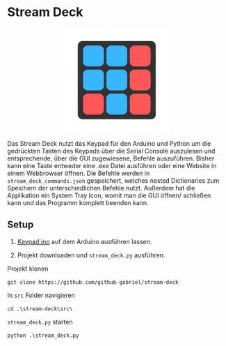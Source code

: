 # Stream Deck

<p align="center">
  <img src="https://github.com/github-gabriel/stream-deck/blob/main/src/logo.png" width="240">
</p>

Das Stream Deck nutzt das Keypad für den Arduino und Python um die gedrückten Tasten des Keypads über die Serial Console auszulesen und entsprechende, über die GUI zugewiesene, Befehle auszuführen. Bisher kann eine Taste entweder eine .exe Datei ausführen oder eine Website in einem Webbrowser öffnen. Die Befehle werden in ```stream_deck_commands.json``` gespeichert, welches nested Dictionaries zum Speichern der unterschiedlichen Befehle nutzt. Außerdem hat die Applikation ein System Tray Icon, womit man die GUI öffnen/ schließen kann und das Programm komplett beenden kann.

## Setup

1. [Keypad.ino](https://github.com/github-gabriel/stream-deck/blob/main/Keypad.ino) auf dem Arduino ausführen lassen.

2. Projekt downloaden und ```stream_deck.py``` ausführen.

Projekt klonen
```
git clone https://github.com/github-gabriel/stream-deck
```

In ```src``` Folder navigieren
```
cd .\stream-deck\src\
```

```stream_deck.py``` starten
```
python .\stream_deck.py
```


